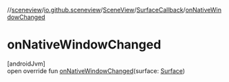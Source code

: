 //[sceneview](../../../../index.md)/[io.github.sceneview](../../index.md)/[SceneView](../index.md)/[SurfaceCallback](index.md)/[onNativeWindowChanged](on-native-window-changed.md)

# onNativeWindowChanged

[androidJvm]\
open override fun [onNativeWindowChanged](on-native-window-changed.md)(surface: [Surface](https://developer.android.com/reference/kotlin/android/view/Surface.html))
